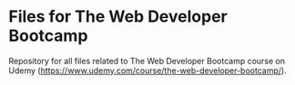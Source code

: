 # Files for The Web Developer Bootcamp
Repository for all files related to The Web Developer Bootcamp course on Udemy (https://www.udemy.com/course/the-web-developer-bootcamp/).
